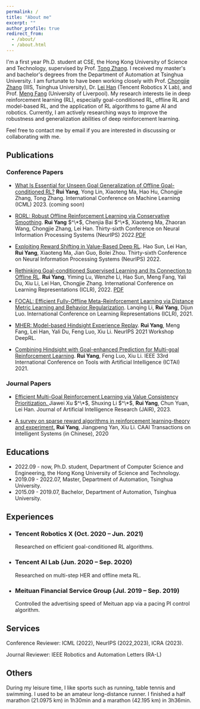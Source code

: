 ```yaml
---
permalink: /
title: "About me"
excerpt: ""
author_profile: true
redirect_from: 
  - /about/
  - /about.html
---
```


I'm a first year Ph.D. student at CSE, the Hong Kong University of Science and Technology, supervised by Prof. [Tong Zhang](http://tongzhang-ml.org). I received my master's and bachelor's degrees from the Department of Automation at Tsinghua University. I am furtunate to have been working closely with Prof. [Chongjie Zhang](https://people.iiis.tsinghua.edu.cn/~zhang/) (IIIS, Tsinghua University), Dr. [Lei Han](http://www.leihan.org) (Tencent Robotics X Lab), and Prof. [Meng Fang](https://mengf1.github.io) (University of Liverpool). My research interests lie in deep reinforcement learning (RL), especially goal-conditioned RL, offline RL and model-based RL, and the application of RL algorithms to game AI and robotics. Currently, I am actively researching ways to improve the robustness and generalization abilities of deep reinforcement learning.

Feel free to contact me by email if you are interested in discussing or collaborating with me. 


Publications
------
### Conference Papers
- [What Is Essential for Unseen Goal Generalization of Offline Goal-conditioned RL?]() **Rui Yang**, Yong Lin, Xiaoteng Ma, Hao Hu, Chongjie Zhang, Tong Zhang. International Conference on Machine Learning (ICML) 2023. (coming soon)

- [RORL: Robust Offline Reinforcement Learning via Conservative Smoothing](). **Rui Yang** $^\*$, Chenjia Bai $^\*$, Xiaoteng Ma, Zhaoran Wang, Chongjie Zhang, Lei Han. Thirty-sixth Conference on Neural Information Processing Systems (NeurIPS) 2022.[PDF](http://yangrui2015.github.io/files/RORL_camera_ready.pdf)

- [Exploiting Reward Shifting in Value-Based Deep RL](). Hao Sun, Lei Han, **Rui Yang**, Xiaoteng Ma, Jian Guo, Bolei Zhou. Thirty-sixth Conference on Neural Information Processing Systems (NeurIPS) 2022.

- [Rethinking Goal-conditioned Supervised Learning and Its Connection to Offline RL](https://openreview.net/forum?id=KJztlfGPdwW). **Rui Yang**, Yiming Lu, Wenzhe Li, Hao Sun, Meng Fang, Yali Du, Xiu Li, Lei Han, Chongjie Zhang. International Conference on Learning Representations (ICLR), 2022. [PDF](http://yangrui2015.github.io/files/WGCSL_camera_ready_v2.pdf)

- [FOCAL: Efficient Fully-Offline Meta-Reinforcement Learning via Distance Metric Learning and Behavior Regularization](https://openreview.net/forum?id=8cpHIfgY4Dj). Lanqing Li, **Rui Yang**, Dijun Luo. International Conference on Learning Representations (ICLR), 2021.

- [MHER: Model-based Hindsight Experience Replay](https://openreview.net/forum?id=3zsx-jhn2LM). **Rui Yang**, Meng Fang, Lei Han, Yali Du, Feng Luo, Xiu Li.  NeurIPS 2021 Workshop DeepRL.

- [Combining Hindsight with Goal-enhanced Prediction for Multi-goal Reinforcement Learning](https://ieeexplore.ieee.org/abstract/document/9643318/). **Rui Yang**, Feng Luo, Xiu Li. IEEE 33rd International Conference on Tools with Artificial Intelligence (ICTAI) 2021.


### Journal Papers
- [Efficient Multi-Goal Reinforcement Learning via Value Consistency Prioritization. ]()  Jiawei Xu $^\*$, Shuxing Li $^\*$, **Rui Yang**, Chun Yuan, Lei Han. Journal of Artificial Intelligence Research (JAIR), 2023.

- [A survey on sparse reward algorithms in reinforcement learning-theory and experiment.](http://html.rhhz.net/tis/html/202003031.htm) **Rui Yang**, Jiangpeng Yan, Xiu Li. CAAI Transactions on Intelligent Systems (in Chinese), 2020


Educations
------
- 2022.09 - now, Ph.D. student, Department of Computer Science and Engineering, the Hong Kong University of Science and Technology.
- 2019.09 - 2022.07, Master, Department of Automation, Tsinghua University.
- 2015.09 - 2019.07, Bachelor, Department of Automation, Tsinghua University.

Experiences
------
- ### Tencent Robotics X (Oct. 2020 – Jun. 2021)
   Researched on efficient goal-conditioned RL algorithms.
- ### Tencent AI Lab (Jun. 2020 – Sep. 2020)
   Researched on multi-step HER and offline meta RL.
- ### Meituan Financial Service Group (Jul. 2019 – Sep. 2019)
  Controlled the advertising speed of Meituan app via a pacing PI control algorithm.

Services
------
Conference Reviewer: ICML (2022), NeurIPS (2022,2023), ICRA (2023).

Journal Reviewer: IEEE Robotics and Automation Letters (RA-L)

<!-- Awards
------ -->



Others
------
During my leisure time, I like sports such as running, table tennis and swimming. I used to be an amateur long-distance runner. I finished a half marathon (21.0975 km) in 1h30min and a marathon (42.195 km) in 3h36min.
